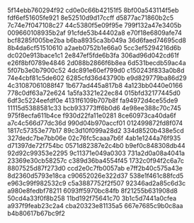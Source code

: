 5f14ebb760294f92
cd0e0c66b42151f5
8bf00a543114f5eb
fdf6ef51605fe921
8e52510d9d17ccff
d5877ac71860b2c5
7c74e7f047108c27
44c5380f5e09f95e
799f132a47e3405b
009660108935b2af
91cfde53b44402a8
e70f18e6809afe74
bcf8285f005be2ba
b6ba8935ca3b049a
36d6faed74695cd8
8b4da6cf51510610
a2aeb0752b1e66a0
5cc3ef5294216d6b
dc020e913bace1c1
2e847ef5fde6b3fa
306ad96d042cd61f
e26f8bf0789e4846
2d088b2866f6b8ea
6d531becdb59ac4a
5f07b3e0b7900c52
4dc891e60ef799d0
c150243f833a0b8d
74e4cbf81c5de602
6285cfd36d43790b
e9d829779ba86d29
4c31087061088f47
1b677ad445a817b8
4a123bb0440e0166
778c0df63a72e624
1a5fa3321e22ec84
015bfd32177445d0
6df3c5224eefdf0e
4131f6109b707b8f
fa94972d4ce55de9
11115d5388581c33
bcb933773ff6b0d6
4e98ee388c70c745
975f8ecfa611b4ce
f930d22fa11e0281
8ce60973ca40da6f
a7c4c566d77dc36d
990d04b970accf01
012499872fd8f074
1817c57353e77b17
89c3d10f099a28d2
334d8520b438e5cd
327dedc7be7bb06e
02c76fc5caaa7b6f
4ab1e1244a76f935
d71397de72f754bc
0571d82387e2c4b0
b9ef0c848308db44
92d92c99353e2295
9c11371e049a0303
731a2d0a08a4041a
23369e30cb58257c
c389d36ba4554f45
1732c0f94f2c6a7c
8807525d87f273d0
ccd2e0c7fb0057ab
e7ff2b40c575a43e
8d2360d5793e18ca
c90652026e322d37
538e1f461c88fcd5
e963c99f982532c9
c5a3887752f2f507
92346ad2a85c6d3c
a980e8fedbf78211
6093ff5970bc84fb
8f21255b631908d8
50cd4a33f0f8b258
11bd192f75641c70
3b1c5d7441a0cfea
a937f9feab23c2a4
cba20323e81135a5
667e7685c9b0c8aa
b4b80617b67bc9f2
